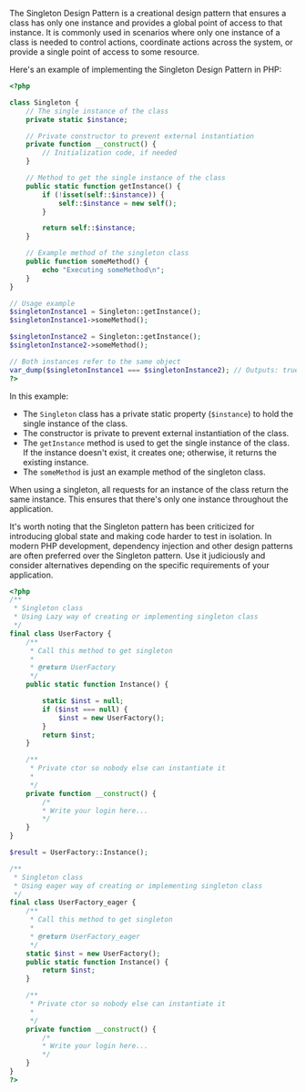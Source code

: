 The Singleton Design Pattern is a creational design pattern that ensures a class has only one instance and provides a global point of access to that instance. It is commonly used in scenarios where only one instance of a class is needed to control actions, coordinate actions across the system, or provide a single point of access to some resource.

Here's an example of implementing the Singleton Design Pattern in PHP:

```php
<?php

class Singleton {
    // The single instance of the class
    private static $instance;

    // Private constructor to prevent external instantiation
    private function __construct() {
        // Initialization code, if needed
    }

    // Method to get the single instance of the class
    public static function getInstance() {
        if (!isset(self::$instance)) {
            self::$instance = new self();
        }

        return self::$instance;
    }

    // Example method of the singleton class
    public function someMethod() {
        echo "Executing someMethod\n";
    }
}

// Usage example
$singletonInstance1 = Singleton::getInstance();
$singletonInstance1->someMethod();

$singletonInstance2 = Singleton::getInstance();
$singletonInstance2->someMethod();

// Both instances refer to the same object
var_dump($singletonInstance1 === $singletonInstance2); // Outputs: true
?>
```

In this example:

- The `Singleton` class has a private static property (`$instance`) to hold the single instance of the class.
- The constructor is private to prevent external instantiation of the class.
- The `getInstance` method is used to get the single instance of the class. If the instance doesn't exist, it creates one; otherwise, it returns the existing instance.
- The `someMethod` is just an example method of the singleton class.

When using a singleton, all requests for an instance of the class return the same instance. This ensures that there's only one instance throughout the application.

It's worth noting that the Singleton pattern has been criticized for introducing global state and making code harder to test in isolation. In modern PHP development, dependency injection and other design patterns are often preferred over the Singleton pattern. Use it judiciously and consider alternatives depending on the specific requirements of your application.


```php
<?php
/**
 * Singleton class
 * Using Lazy way of creating or implementing singleton class
 */
final class UserFactory {
    /**
     * Call this method to get singleton
     *
     * @return UserFactory
     */
    public static function Instance() {

        static $inst = null;
        if ($inst === null) {
            $inst = new UserFactory();
        }
        return $inst;
    }

    /**
     * Private ctor so nobody else can instantiate it
     *
     */
    private function __construct() {
        /*
        * Write your login here...
        */
    }
}

$result = UserFactory::Instance();

/**
 * Singleton class
 * Using eager way of creating or implementing singleton class
 */
final class UserFactory_eager {
    /**
     * Call this method to get singleton
     *
     * @return UserFactory_eager
     */
    static $inst = new UserFactory();
    public static function Instance() {
        return $inst;
    }

    /**
     * Private ctor so nobody else can instantiate it
     *
     */
    private function __construct() {
        /*
        * Write your login here...
        */
    }
}
?>
```